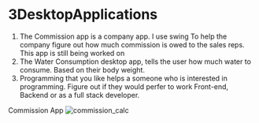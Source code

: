 # 3DesktopApplications

1) The Commission app is a company app. I use swing To help the company figure out how much commission is owed to the sales reps. This app is still being worked on 
2) The Water Consumption desktop app, tells the user how much water to consume. Based on their body weight.
3) Programming that you like helps a someone who is interested in programming. Figure out if they would perfer to work Front-end, 
Backend or as a full stack developer.


Commission App 
![commission_calc](https://user-images.githubusercontent.com/28793729/30516340-078fb304-9b0a-11e7-98b4-38c19b06293b.JPG)
